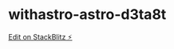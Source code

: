 # withastro-astro-d3ta8t

[Edit on StackBlitz ⚡️](https://stackblitz.com/edit/withastro-astro-d3ta8t)